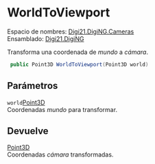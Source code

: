 # WorldToViewport

Espacio de nombres: [Digi21.DigiNG.Cameras](../../../)\
Ensamblado: [Digi21.DigiNG](../../../../)

Transforma una coordenada de _mundo_ a _cámara_.

```csharp
 public Point3D WorldToViewport(Point3D world)
```

## Parámetros

`world`[Point3D](../../../../digi21.math/clases/point3d.md)\
Coordenadas _mundo_ para transformar.

## Devuelve

[Point3D](../../../../digi21.math/clases/point3d.md)\
Coordenadas _cámara_ transformadas.

